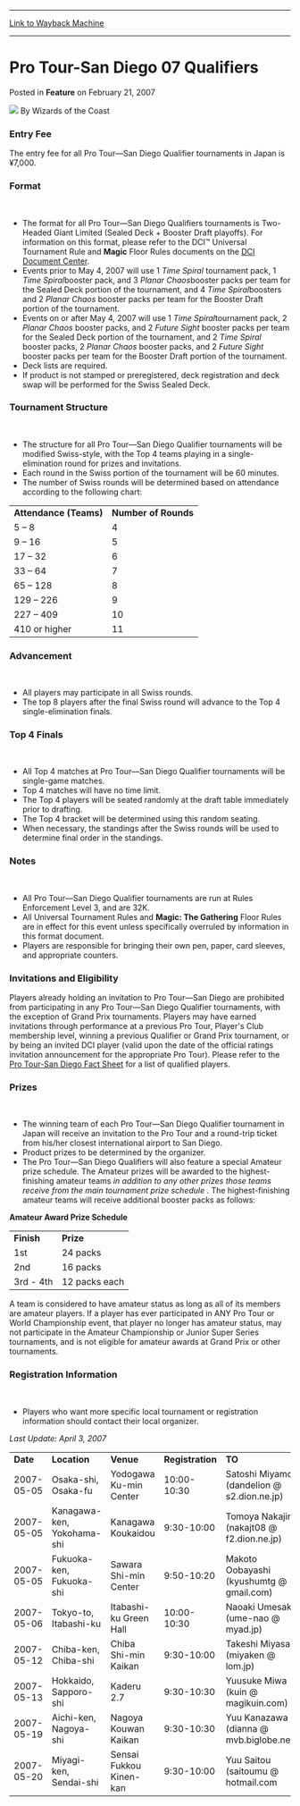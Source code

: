 
---
[Link to Wayback Machine](https://web.archive.org/web/20211027202320/https://magic.wizards.com/en/articles/archive/feature/pro-tour-san-diego-07-qualifiers-2007-02-21)

[_metadata_:author]:- "Wizards of the Coast"
[_metadata_:description]:- "Entry Fee The entry fee for all Pro Tour—San Diego Qualifier tournaments in Japan is ¥7,000. Format The format for all Pro Tour—San Diego Qualifiers tournaments is Two-Headed Giant Limited (Sealed Deck + Booster Draft playoffs). For information on this format, please refer to the DCI™ Universal Tournament Rule and Magic Floor Rules documents on the DCI Document Center."
[_metadata_:generator]:- "Drupal 7 (http://drupal.org)"
[_metadata_:publish_date]:- "2007-02-21"
[_metadata_:title]:- "Pro Tour-San Diego 07 Qualifiers"
[_metadata_:wayback_capture_timestamp]:- "2021-10-27 20:23:20+00:00"
[_metadata_:wayback_raw_url]:- "https://web.archive.org/web/20211027202320id_/https://magic.wizards.com/en/articles/archive/feature/pro-tour-san-diego-07-qualifiers-2007-02-21"
[_metadata_:wayback_url]:- "https://magic.wizards.com/en/articles/archive/feature/pro-tour-san-diego-07-qualifiers-2007-02-21"
---


Pro Tour-San Diego 07 Qualifiers
================================



 Posted in **Feature**
 on February 21, 2007 






![](https://media.magic.wizards.com/styles/auth_small/public/images/person/wizards_author.jpg)
By Wizards of the Coast












### Entry Fee


The entry fee for all Pro Tour—San Diego Qualifier tournaments in Japan is ¥7,000.


### Format


 


* The format for all Pro Tour—San Diego Qualifiers tournaments is Two-Headed Giant Limited (Sealed Deck + Booster Draft playoffs). For information on this format, please refer to the DCI™ Universal Tournament Rule and **Magic** Floor Rules documents on the [DCI Document Center](http://www.thedci.com/docs).
* Events prior to May 4, 2007 will use 1 *Time Spiral* tournament pack, 1 *Time Spiral*booster pack, and 3 *Planar Chaos*booster packs per team for the Sealed Deck portion of the tournament, and 4 *Time Spiral*boosters and 2 *Planar Chaos* booster packs per team for the Booster Draft portion of the tournament.
* Events on or after May 4, 2007 will use 1 *Time Spiral*tournament pack, 2 *Planar Chaos* booster packs, and 2 *Future Sight* booster packs per team for the Sealed Deck portion of the tournament, and 2 *Time Spiral* booster packs, 2 *Planar Chaos* booster packs, and 2 *Future Sight* booster packs per team for the Booster Draft portion of the tournament.
* Deck lists are required.
* If product is not stamped or preregistered, deck registration and deck swap will be performed for the Swiss Sealed Deck.

### Tournament Structure


 


* The structure for all Pro Tour—San Diego Qualifier tournaments will be modified Swiss-style, with the Top 4 teams playing in a single-elimination round for prizes and invitations.
* Each round in the Swiss portion of the tournament will be 60 minutes.
* The number of Swiss rounds will be determined based on attendance according to the following chart:



|  |  |
| --- | --- |
| **Attendance (Teams)** | **Number of Rounds** |
| 5 – 8 | 4 |
| 9 – 16 | 5 |
| 17 – 32 | 6 |
| 33 – 64 | 7 |
| 65 – 128 | 8 |
| 129 – 226 | 9 |
| 227 – 409 | 10 |
| 410 or higher | 11 |

### Advancement


 


* All players may participate in all Swiss rounds.
* The top 8 players after the final Swiss round will advance to the Top 4 single-elimination finals.

### Top 4 Finals


 


* All Top 4 matches at Pro Tour—San Diego Qualifier tournaments will be single-game matches.
* Top 4 matches will have no time limit.
* The Top 4 players will be seated randomly at the draft table immediately prior to drafting.
* The Top 4 bracket will be determined using this random seating.
* When necessary, the standings after the Swiss rounds will be used to determine final order in the standings.

### Notes


 


* All Pro Tour—San Diego Qualifier tournaments are run at Rules Enforcement Level 3, and are 32K.
* All Universal Tournament Rules and **Magic: The Gathering** Floor Rules are in effect for this event unless specifically overruled by information in this format document.
* Players are responsible for bringing their own pen, paper, card sleeves, and appropriate counters.

### Invitations and Eligibility


Players already holding an invitation to Pro Tour—San Diego are prohibited from participating in any Pro Tour—San Diego Qualifier tournaments, with the exception of Grand Prix tournaments. Players may have earned invitations through performance at a previous Pro Tour, Player's Club membership level, winning a previous Qualifier or Grand Prix tournament, or by being an invited DCI player (valid upon the date of the official ratings invitation announcement for the appropriate Pro Tour). Please refer to the [Pro Tour-San Diego Fact Sheet](http://archive.wizards.com/Magic/Magazine/Article.aspx?x=protour/sandiego07facts) for a list of qualified players.


### Prizes


 


* The winning team of each Pro Tour—San Diego Qualifier tournament in Japan will receive an invitation to the Pro Tour and a round-trip ticket from his/her closest international airport to San Diego.
* Product prizes to be determined by the organizer.
* The Pro Tour—San Diego Qualifiers will also feature a special Amateur prize schedule. The Amateur prizes will be awarded to the highest-finishing amateur teams *in addition to any other prizes those teams receive from the main tournament prize schedule* . The highest-finishing amateur teams will receive additional booster packs as follows:

**Amateur Award Prize Schedule**




|  |  |
| --- | --- |
| **Finish** | **Prize** |
| 1st | 24 packs |
| 2nd | 16 packs |
| 3rd - 4th | 12 packs each |

A team is considered to have amateur status as long as all of its members are amateur players. If a player has ever participated in ANY Pro Tour or World Championship event, that player no longer has amateur status, may not participate in the Amateur Championship or Junior Super Series tournaments, and is not eligible for amateur awards at Grand Prix or other tournaments.


### Registration Information


 


* Players who want more specific local tournament or registration information should contact their local organizer.

*Last Update: April 3, 2007*




|  |  |  |  |  |  |
| --- | --- | --- | --- | --- | --- |
| **Date** | **Location** | **Venue** | **Registration** | **TO** | **Website** |
| 2007-05-05 | Osaka-shi, Osaka-fu | Yodogawa Ku-min Center | 10:00-10:30 | Satoshi Miyamoto (dandelion @ s2.dion.ne.jp) | [Website](http://www.city.osaka.jp/shimin/shisetu/01/yodo.html) |
| 2007-05-05 | Kanagawa-ken, Yokohama-shi | Kanagawa Koukaidou | 9:30-10:00 | Tomoya Nakajima (nakajt08 @ f2.dion.ne.jp) | [Website](http://www.city.yokohama.jp/me/kanagawa/guide/genre/bunka/shisetsu/equ12.html) |
| 2007-05-05 | Fukuoka-ken, Fukuoka-shi | Sawara Shi-min Center | 9:50-10:20 | Makoto Oobayashi (kyushumtg @ gmail.com) | [Website](http://www.m-m21.com/hall.htm) |
| 2007-05-06 | Tokyo-to, Itabashi-ku | Itabashi-ku Green Hall | 10:00-10:30 | Naoaki Umesaki (ume-nao @ myad.jp) | [Website](http://www.city.itabashi.tokyo.jp/bkaikan/map.htm) |
| 2007-05-12 | Chiba-ken, Chiba-shi | Chiba Shi-min Kaikan | 9:30-10:00 | Takeshi Miyasaka (miyaken @ lom.jp) | [Website](http://www.f-cp.jp/shimin/index.html) |
| 2007-05-13 | Hokkaido, Sapporo-shi | Kaderu 2.7 | 9:30-10:30 | Yuusuke Miwa (kuin @ magikuin.com) | [Website](http://www.kaderu27.or.jp/) |
| 2007-05-19 | Aichi-ken, Nagoya-shi | Nagoya Kouwan Kaikan | 9:30-10:30 | Yuu Kanazawa (dianna @ mvb.biglobe.ne.jp) | [Website](http://www.nagoyaminato.or.jp/hall/) |
| 2007-05-20 | Miyagi-ken, Sendai-shi | Sensai Fukkou Kinen-kan | 9:30-10:00 | Yuu Saitou (saitoumu @ hotmail.com | [Website](http://www.stks.city.sendai.jp/hito/WebPages/sisetu/sensai/index.html) |







